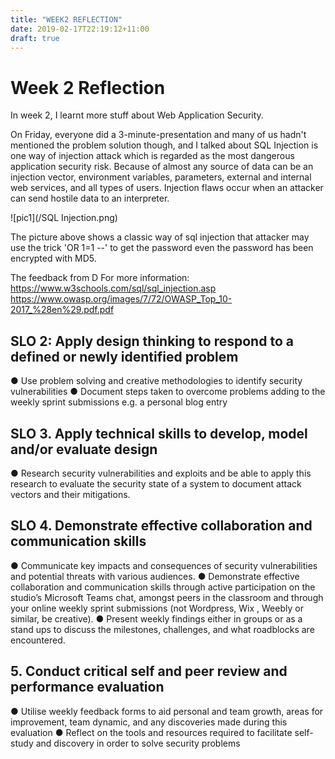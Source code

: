 ```yaml
---
title: "WEEK2 REFLECTION"
date: 2019-02-17T22:19:12+11:00
draft: true
---
```


# Week 2 Reflection

In week 2, I learnt more stuff about Web Application Security. 

On Friday, everyone did a 3-minute-presentation and many of us hadn't mentioned the problem solution though, and I talked about SQL Injection is one way of injection attack which is regarded as the most dangerous application security risk. Because of almost any source of data can be an injection vector, environment variables, parameters, external and internal web services, and all types of users. Injection flaws occur when an attacker can send hostile data to an interpreter. 

![pic1](/SQL Injection.png)

The picture above shows a classic way of sql injection that attacker may use the trick 'OR 1=1 --' to get the password even the password has been encrypted with MD5. 

The feedback from D
For more information: 
<br>
https://www.w3schools.com/sql/sql_injection.asp
<br>
https://www.owasp.org/images/7/72/OWASP_Top_10-2017_%28en%29.pdf.pdf
<br>

## SLO 2: Apply design thinking to respond to a defined or newly identified problem

● Use problem solving and creative methodologies to identify security vulnerabilities
● Document steps taken to overcome problems adding to the weekly sprint submissions e.g.
a personal blog entry

## SLO 3. Apply technical skills to develop, model and/or evaluate design
● Research security vulnerabilities and exploits and be able to apply this research to evaluate the security state of a system to document attack vectors and their mitigations.

## SLO 4. Demonstrate effective collaboration and communication skills
● Communicate key impacts and consequences of security vulnerabilities and potential threats with various audiences.
● Demonstrate effective collaboration and communication skills through active participation on the studio’s Microsoft Teams chat, amongst peers in the classroom and through your online weekly sprint submissions (​not Wordpress, Wix , Weebly or similar​, be creative​).
● Present weekly findings either in groups or as a stand ups to discuss the milestones, challenges, and what roadblocks are encountered.

## 5. Conduct critical self and peer review and performance evaluation
● Utilise weekly feedback forms to aid personal and team growth, areas for improvement, team dynamic, and any discoveries made during this evaluation
● Reflect on the tools and resources required to facilitate self-study and discovery in order to solve security problems

